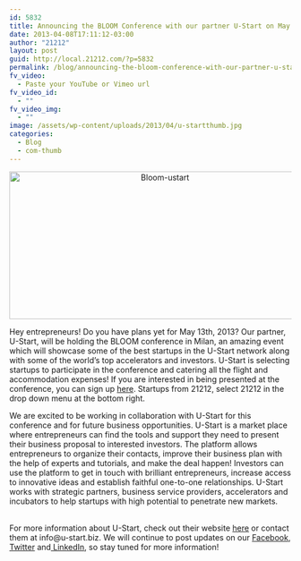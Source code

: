 ```yaml
---
id: 5832
title: Announcing the BLOOM Conference with our partner U-Start on May 13th in Milan!
date: 2013-04-08T17:11:12-03:00
author: "21212"
layout: post
guid: http://local.21212.com/?p=5832
permalink: /blog/announcing-the-bloom-conference-with-our-partner-u-start-on-may-13th-in-milan/
fv_video:
  - Paste your YouTube or Vimeo url
fv_video_id:
  - ""
fv_video_img:
  - ""
image: /assets/wp-content/uploads/2013/04/u-startthumb.jpg
categories:
  - Blog
  - com-thumb
---
```

<p dir="ltr" style="text-align: center;">
  <a href="http://local.21212.com/assets/wp-content/uploads/2013/04/Bloom-ustart.jpg"><img class="size-full wp-image-5838 aligncenter" alt="Bloom-ustart" src="{{ site.url }}/assets/wp-content/uploads/2013/04/Bloom-ustart.jpg" width="540" height="264" srcset="{{ site.url }}/assets/wp-content/uploads/2013/04/Bloom-ustart.jpg 540w, {{ site.url }}/assets/wp-content/uploads/2013/04/Bloom-ustart-300x146.jpg 300w" sizes="(max-width: 540px) 100vw, 540px" /></a>
</p>

<p dir="ltr">
  Hey entrepreneurs! Do you have plans yet for May 13th, 2013? Our partner, U-Start, will be holding the BLOOM conference in Milan, an amazing event which will showcase some of the best startups in the U-Start network along with some of the world’s top accelerators and investors. U-Start is selecting startups to participate in the conference and catering all the flight and accommodation expenses! If you are interested in being presented at the conference, you can sign up <a href="https://www.u-start.biz/signup.php">here</a>. Startups from 21212, select 21212 in the drop down menu at the bottom right.
</p>

<p dir="ltr">
  We are excited to be working in collaboration with U-Start for this conference and for future business opportunities. U-Start is a market place where entrepreneurs can find the tools and support they need to present their business proposal to interested investors. The platform allows entrepreneurs to organize their contacts, improve their business plan with the help of experts and tutorials, and make the deal happen! Investors can use the platform to get in touch with brilliant entrepreneurs, increase access to innovative ideas and establish faithful one-to-one relationships. U-Start works with strategic partners, business service providers, accelerators and incubators to help startups with high potential to penetrate new markets.
</p>

<p style="text-align: left;">
  <b id="internal-source-marker_0.4082035436294973"><br /> </b>For more information about U-Start, check out their website <a href="https://www.u-start.biz/">here</a> or contact them at info@u-start.biz. We will continue to post updates on our <a href="https://www.facebook.com/21212com?ref=tn_tnmn">Facebook</a>, <a href="https://twitter.com/21212com">Twitter</a> and<a href="http://www.linkedin.com/company/2274471?trk=tyah"> LinkedIn</a>, so stay tuned for more information!
</p>